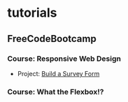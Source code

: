 # tutorials

## FreeCodeBootcamp

### Course: Responsive Web Design

-   Project: [Build a Survey Form](https://github.com/cmtayl0r/tutorials/blob/b66bfe75d8a2619b8c1d44bc76e7ad4c0e448bc9/freecodebootcamp/01-survey-form.html)

### Course: What the Flexbox!?
